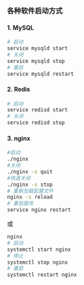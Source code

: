### 各种软件启动方式

#### 1. MySQL

```sh
# 启动
service mysqld start
# 关闭
service mysqld stop
# 重启
service mysqld restart
```

#### 2. Redis

```sh
# 启动
service redisd start
# 关闭
service redisd stop
```

#### 3. nginx

```sh
#启动
./nginx
#关闭
./nginx -s quit
#快速关闭
./nginx -s stop
# 重新加载配置文件
nginx -s reload
# 重启服务
service nginx restart
```

或

```sh
nginx
# 启动
systemctl start nginx
# 停止
systemctl stop nginx
# 重启
systemctl restart nginx
```